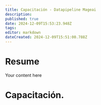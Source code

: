 ```yaml
---
title: Capacitación - Datapipeline Mageai
description: 
published: true
date: 2024-12-09T15:53:23.948Z
tags: 
editor: markdown
dateCreated: 2024-12-09T15:51:00.788Z
---
```


# Resume
Your content here

# Capacitación.